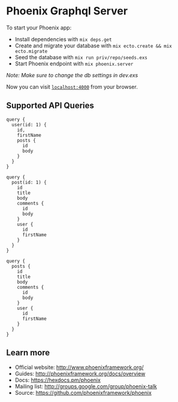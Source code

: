 # Phoenix Graphql Server

To start your Phoenix app:

  * Install dependencies with `mix deps.get`
  * Create and migrate your database with `mix ecto.create && mix ecto.migrate`
  * Seed the database with `mix run priv/repo/seeds.exs`
  * Start Phoenix endpoint with `mix phoenix.server`

*Note: Make sure to change the db settings in dev.exs*

Now you can visit [`localhost:4000`](http://localhost:4000) from your browser.

## Supported API Queries

```
query {
  user(id: 1) {
    id,
    firstName
    posts {
      id
      body
    }
  }
}
```

```
query {
  post(id: 1) {
    id
    title
    body
    comments {
      id
      body
    }
    user {
      id
      firstName
    }
  }
}
```

```
query {
  posts {
    id
    title
    body
    comments {
      id
      body
    }
    user {
      id
      firstName
    }
  }
}
```

## Learn more

  * Official website: http://www.phoenixframework.org/
  * Guides: http://phoenixframework.org/docs/overview
  * Docs: https://hexdocs.pm/phoenix
  * Mailing list: http://groups.google.com/group/phoenix-talk
  * Source: https://github.com/phoenixframework/phoenix
